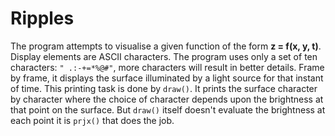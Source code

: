 # Ripples

The program attempts to visualise a given function of the form **z = f(x, y, t)**.
Display elements are ASCII characters.
The program uses only a set of ten characters: ```" .:-+=*%@#"```, more characters will result in better details.
Frame by frame, it displays the surface illuminated by a light source for that instant of time.
This printing task is done by ```draw()```. It prints the surface character by character where the choice of character
depends upon the brightness at that point on the surface. But ```draw()``` itself doesn't evaluate the brightness at
each point it is ```prjx()``` that does the job.
